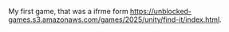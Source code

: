 My first game, that was a ifrme form https://unblocked-games.s3.amazonaws.com/games/2025/unity/find-it/index.html.
